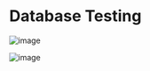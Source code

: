 # Database Testing

![image](https://github.com/dibya888/database-assignment/assets/48979445/148bf7ae-b74b-4275-bc52-9b37a31d0c4d)

![image](https://github.com/dibya888/database-assignment/assets/48979445/c8d79c46-ad1f-494b-b6d9-d4a7e0a4d6fe)
